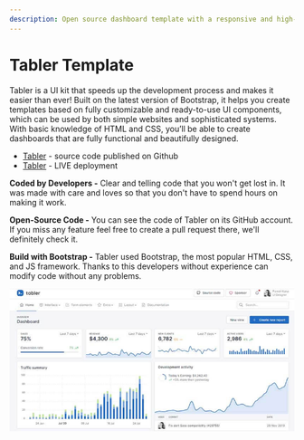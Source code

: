 ```yaml
---
description: Open source dashboard template with a responsive and high-quality UI.
---
```


# Tabler Template

Tabler is a UI kit that speeds up the development process and makes it easier than ever! Built on the latest version of Bootstrap, it helps you create templates based on fully customizable and ready-to-use UI components, which can be used by both simple websites and sophisticated systems. With basic knowledge of HTML and CSS, you’ll be able to create dashboards that are fully functional and beautifully designed.

* [Tabler](https://github.com/admin-dashboards/bootstrap-template-tabler) - source code published on Github
* [Tabler](https://preview.tabler.io) - LIVE deployment

**Coded by Developers -** Clear and telling code that you won't get lost in. It was made with care and loves so that you don't have to spend hours on making it work.

**Open-Source Code -** You can see the code of Tabler on its GitHub account. If you miss any feature feel free to create a pull request there, we'll definitely check it.&#x20;

&#x20;**Build with Bootstrap -** Tabler used Bootstrap, the most popular HTML, CSS, and JS framework. Thanks to this developers without experience can modify code without any problems.

![Tabler - Open-Source Bootstrap Template. ](../../.gitbook/assets/docs-cover-tabler.jpg)

